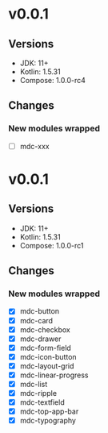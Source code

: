 # v0.0.1
## Versions
* JDK: 11+
* Kotlin: 1.5.31
* Compose: 1.0.0-rc4
## Changes
### New modules wrapped
- [ ] mdc-xxx

# v0.0.1
## Versions
* JDK: 11+
* Kotlin: 1.5.31
* Compose: 1.0.0-rc1
## Changes
### New modules wrapped
- [x] mdc-button
- [x] mdc-card
- [x] mdc-checkbox
- [x] mdc-drawer
- [x] mdc-form-field
- [x] mdc-icon-button
- [x] mdc-layout-grid
- [x] mdc-linear-progress
- [x] mdc-list
- [x] mdc-ripple
- [x] mdc-textfield
- [x] mdc-top-app-bar
- [x] mdc-typography
